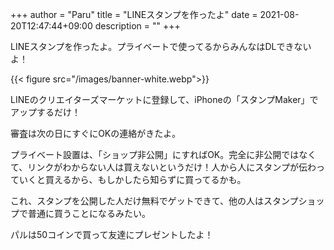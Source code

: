 +++
author = "Paru"
title = "LINEスタンプを作ったよ"
date = 2021-08-20T12:47:44+09:00
description = ""
+++

LINEスタンプを作ったよ。プライベートで使ってるからみんなはDLできないよ！

<!--more-->

{{< figure src="/images/banner-white.webp">}}

LINEのクリエイターズマーケットに登録して、iPhoneの「スタンプMaker」でアップするだけ！

審査は次の日にすぐにOKの連絡がきたよ。

プライベート設置は、「ショップ非公開」にすればOK。完全に非公開ではなくて、リンクがわからない人は買えないというだけ！人から人にスタンプが伝わっていくと買えるから、もしかしたら知らずに買ってるかも。

これ、スタンプを公開した人だけ無料でゲットできて、他の人はスタンプショップで普通に買うことになるみたい。

パルは50コインで買って友達にプレゼントしたよ！
